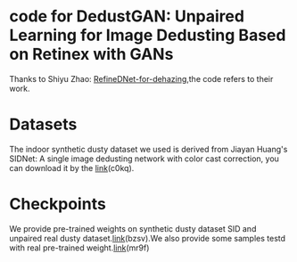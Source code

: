# code for DedustGAN: Unpaired Learning for Image Dedusting Based on Retinex with GANs
Thanks to Shiyu Zhao: [RefineDNet-for-dehazing](https://github.com/xiaofeng94/RefineDNet-for-dehazing),the code refers to their work.

# Datasets
The indoor synthetic dusty dataset we used is derived from Jiayan Huang's SIDNet: A single image dedusting network with color cast correction, you can download it by the [link](https://pan.baidu.com/s/1S-bZ-gTcDSa72OpNVsl-qg)(c0kq).

# Checkpoints
We provide pre-trained weights on synthetic dusty dataset SID and unpaired real dusty dataset.[link](https://pan.baidu.com/s/1lnlGMYjhpKKnJzEAbsm9KQ)(bzsv).We also provide some samples testd with real pre-trained weight.[link](https://pan.baidu.com/s/1Jyy7h5pFq5N2pq3Ipv2LVg)(mr9f)

